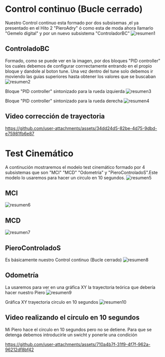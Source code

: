# Control continuo (Bucle cerrado)
Nuestro Control continuo esta formado por dos subsisemas ,el ya presentado en el Hito 2 "PieroAdry" ó como esta de moda ahora 
llamarlo "Gemelo digital" y por un nuevo subsistema "ControladorBC"
![resumen1](https://github.com/user-attachments/assets/f41ecc90-3b24-4e49-b0e2-50f2cc612b09)


## ControladoBC
Formado, como se puede ver en la imagen, por dos bloques "PID controller" los cuales debemos de configurar corrrectamente
entrando en el propio bloque y dandole al boton tune. Una vez dentro del tune solo debemos ir moviendo las guias superiores hasta 
obtener los valores que se buscaban
![resumen2](https://github.com/user-attachments/assets/324ab45f-5372-4c29-af8e-2782988889c8)


Bloque "PID controller" sintonizado para la rueda izquierda
![resumen3](https://github.com/user-attachments/assets/815d2c8e-17f3-498b-ae7f-6892728a7d9f)



Bloque "PID controller" sintonizado para la rueda derecha
![resumen4](https://github.com/user-attachments/assets/683eca3e-cb0b-4fae-b823-f250eaadbb7c)



## Video corrección de trayectoria


https://github.com/user-attachments/assets/34dd24d5-82be-4d75-9dbd-e75981fb6e87


# Test Cinemático
A continución mostraremos el modelo test cinemático formado por 4 subsistemas que son "MCI" "MCD" "Odometría" y "PieroControladoS".Este modelo lo usaremos para hacer un circulo en 10 segundos.
![resumen5](https://github.com/user-attachments/assets/466ec182-4d8f-4474-aee9-fb50a150875a)


## MCI
![resumen6](https://github.com/user-attachments/assets/1f4f518a-31c8-4b22-b405-d890475596eb)


## MCD
![resumen7](https://github.com/user-attachments/assets/4e25b138-93b6-419b-b196-99600ec39345)


## PieroControladoS
Es básicamente nuestro Control continuo (Bucle cerrado)
![resumen8](https://github.com/user-attachments/assets/fc06159d-4767-42e6-9126-02bda80218f9)


## Odometría
La usaremos para ver en una gráfica XY la trayectoria teórica que debería hacer nuestro Piero
![resumen9](https://github.com/user-attachments/assets/f473d5a3-9577-44d8-9830-4c9017ab12a9)


Gráfica XY trayectoria circulo en 10 segundos
![resumen10](https://github.com/user-attachments/assets/297949df-0bd7-46d5-96bd-40253b8335df)


## Video realizando el circulo en 10 segundos
Mi Piero hace el circulo en 10 segundos pero no se detiene. Para que se detenga debemos introducirle un swicht y ponerle una condición


https://github.com/user-attachments/assets/710a4b7f-31f9-4f7f-962a-96212df8bf42



